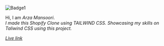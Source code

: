 ![Badge1](https://img.shields.io/badge/Shopify-Clone-%2365B8BF)

Hi, I am *Arza Mansoori*.<br>
*I made this Shopify Clone using TAILWIND CSS. Showcasing my skills on Taliwind CSS using this project.*


[*Live link*](https://arzamansoori.github.io/Shopify-Clone/ "Shopify Clone")

